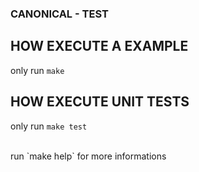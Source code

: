### CANONICAL - TEST

## HOW EXECUTE A EXAMPLE
only run `make`

## HOW EXECUTE UNIT TESTS
only run `make test`

<br>
run `make help` for more informations
